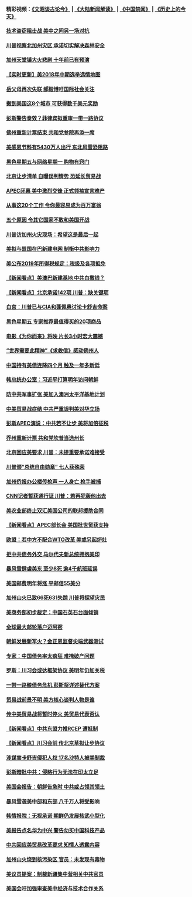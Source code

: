 #### 精彩视频：[《文昭谈古论今》](https://github.com/gfw-breaker/wenzhao/blob/master/README.md?t=11190931) | [《大陆新闻解读》](https://github.com/gfw-breaker/ntdtv-comedy/blob/master/README.md?t=11190931) | [《中国禁闻》](https://github.com/gfw-breaker/ntdtv-news/blob/master/README.md?t=11190931) | [《历史上的今天》](https://github.com/gfw-breaker/today-in-history/blob/master/README.md?t=11190931) 

#### [技术盗窃阻击战 美中之间另一场对抗](../pages/nsc412/n10860691.md?t=11190931) 

#### [川普视察北加州灾区  承诺切实解决森林安全](../pages/nsc412/n10861010.md?t=11190931) 

#### [加州天堂镇大火悲剧 十年前已有预演](../pages/nsc412/n10860446.md?t=11190931) 

#### [【实时更新】美2018年中期选举选情地图](../pages/nsc412/n10834279.md?t=11190931) 

#### [岳父母再次失联 郝毅博吁国际社会关注](../pages/nsc412/n10860364.md?t=11190931) 

#### [搬到美国这8个城市 可获得数千美元奖励](../pages/nsc412/n10855624.md?t=11190931) 

#### [彭斯警告奏效？菲律宾拟重审一带一路协议](../pages/nsc412/n10859795.md?t=11190931) 

#### [佛州重新计票结束 共和党参院再添一席](../pages/nsc412/n10860214.md?t=11190931) 

#### [美感恩节料有5430万人出行 东北风雪恐阻路](../pages/nsc412/n10860008.md?t=11190931) 

#### [黑色星期五与网络星期一 购物有窍门](../pages/nsc412/n10858837.md?t=11190931) 

#### [北京让步清单 自曝误判情势 恐延长贸易战](../pages/nsc412/n10859763.md?t=11190931) 

#### [APEC闭幕 美中激烈交锋 正式领袖宣言难产](../pages/nsc412/n10859544.md?t=11190931) 

#### [从事这20个工作 令你最容易成为百万富翁](../pages/nsc412/n10855513.md?t=11190931) 

#### [五个原因 令其它国家不敢和美国开战](../pages/nsc412/n10858519.md?t=11190931) 

#### [川普访加州火灾现场：希望这是最后一起](../pages/nsc412/n10859059.md?t=11190931) 

#### [美拟与盟国在巴新建电网 制衡中共影响力](../pages/nsc412/n10859057.md?t=11190931) 

#### [美公布2019年所得税规定：税级及各项抵免](../pages/nsc412/n10858852.md?t=11190931) 

#### [【新闻看点】美澳巴新建基地 中共白撒钱？](../pages/nsc412/n10858636.md?t=11190931) 

#### [【新闻看点】北京承诺142项 川普：缺关键项](../pages/nsc412/n10858513.md?t=11190931) 

#### [白宫：川普已与CIA和蓬佩奥讨论卡舒吉命案](../pages/nsc412/n10858517.md?t=11190931) 

#### [黑色星期五 专家推荐最值得买的20项商品](../pages/nsc412/n10858552.md?t=11190931) 

#### [电影《为你而来》将映 片长3小时宏大震撼](../pages/nsc412/n10858320.md?t=11190931) 

#### [“世界需要此精神”《求救信》感动佛州人](../pages/nsc412/n10857595.md?t=11190931) 

#### [中国持有美债连降四个月 触及一年多新低](../pages/nsc412/n10858378.md?t=11190931) 

#### [韩总统办公室：习近平打算明年访问朝鲜](../pages/nsc412/n10858325.md?t=11190931) 

#### [防中共军事扩张 美加入澳洲太平洋基地计划](../pages/nsc412/n10858258.md?t=11190931) 

#### [中美贸易战症结 中共严重误判美对华立场](../pages/nsc412/n10857352.md?t=11190931) 

#### [彭斯APEC演说：中共若不让步 美将加倍征税](../pages/nsc412/n10858071.md?t=11190931) 

#### [乔州重新计票 共和党坎普当选州长](../pages/nsc412/n10857784.md?t=11190931) 

#### [北京回应美要求 川普：未提重要承诺难接受](../pages/nsc412/n10857142.md?t=11190931) 

#### [川普颁“总统自由勋章” 七人获殊荣](../pages/nsc412/n10857652.md?t=11190931) 

#### [加州侨报办公楼传枪声 一人身亡 枪手被捕](../pages/nsc412/n10857284.md?t=11190931) 

#### [CNN记者暂获通行证 川普：若再犯轰他出去](../pages/nsc412/n10857438.md?t=11190931) 

#### [美农业部终止双汇美国公司的联邦援助合同](../pages/nsc412/n10857177.md?t=11190931) 

#### [【新闻看点】APEC部长会 美国批世贸获支持](../pages/nsc412/n10857086.md?t=11190931) 

#### [欧盟：若中方不配合WTO改革 美或另起炉灶](../pages/nsc412/n10856866.md?t=11190931) 

#### [拒中共债务外交 马尔代夫新总统拥抱美印](../pages/nsc412/n10856998.md?t=11190931) 

#### [暴风雪肆虐美东 至少8死 逾4千航班延误](../pages/nsc412/n10856804.md?t=11190931) 

#### [美国邮费明年将涨 平邮信55美分](../pages/nsc412/n10855632.md?t=11190931) 

#### [加州山火已致66死631失踪 川普将探望灾民](../pages/nsc412/n10856213.md?t=11190931) 

#### [美商务部初步裁定：中国石英石台面倾销](../pages/nsc412/n10855128.md?t=11190931) 

#### [全球最大邮轮落户迈阿密](../pages/nsc412/n10855367.md?t=11190931) 

#### [朝鲜发展新军火？金正恩监督尖端武器测试](../pages/nsc412/n10855089.md?t=11190931) 

#### [专家：中国债务率太疯狂 难掩破产问题](../pages/nsc412/n10854958.md?t=11190931) 

#### [罗斯：川习会或达框架协议 美明年仍加关税](../pages/nsc412/n10854923.md?t=11190931) 

#### [一带一路酿债务危机 彭斯将详述替代方案](../pages/nsc412/n10854827.md?t=11190931) 

#### [贸易战前景不明 美方核心谈判人物是谁](../pages/nsc412/n10854405.md?t=11190931) 

#### [传中美贸易战将暂时停火 美贸易代表否认](../pages/nsc412/n10854807.md?t=11190931) 

#### [【新闻看点】中共东盟力推RCEP 遭抵制](../pages/nsc412/n10854549.md?t=11190931) 

#### [【新闻看点】川习会前 传北京草拟让步协议](../pages/nsc412/n10854649.md?t=11190931) 

#### [涉谋害卡舒吉侵犯人权 17名沙特人被美制裁](../pages/nsc412/n10854611.md?t=11190931) 

#### [彭斯暗批中共：侵略行为无法在印太立足](../pages/nsc412/n10853726.md?t=11190931) 

#### [美国会报告：朝鲜告急时 中共或占领其领土](../pages/nsc412/n10852870.md?t=11190931) 

#### [暴风雪袭美中部和东部 八千万人将受影响](../pages/nsc412/n10853082.md?t=11190931) 

#### [韩情报院：无视承诺 朝鲜仍发展核武小型化](../pages/nsc412/n10853349.md?t=11190931) 

#### [美报告点名华为中兴 警告勿买中国科技产品](../pages/nsc412/n10852143.md?t=11190931) 

#### [中共回应美贸易改革要求 知情人透露内容](../pages/nsc412/n10852470.md?t=11190931) 

#### [加州山火烧到核污染区 官员：未发现有毒物](../pages/nsc412/n10852387.md?t=11190931) 

#### [美议员提案：制裁新疆集中营相关中共官员](../pages/nsc412/n10852429.md?t=11190931) 

#### [美国会吁加强审查美中经济与技术合作关系](../pages/nsc412/n10852368.md?t=11190931) 

